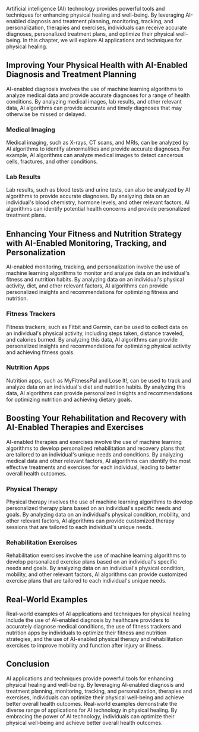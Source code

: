 

Artificial intelligence (AI) technology provides powerful tools and techniques for enhancing physical healing and well-being. By leveraging AI-enabled diagnosis and treatment planning, monitoring, tracking, and personalization, therapies and exercises, individuals can receive accurate diagnoses, personalized treatment plans, and optimize their physical well-being. In this chapter, we will explore AI applications and techniques for physical healing.

Improving Your Physical Health with AI-Enabled Diagnosis and Treatment Planning
-------------------------------------------------------------------------------

AI-enabled diagnosis involves the use of machine learning algorithms to analyze medical data and provide accurate diagnoses for a range of health conditions. By analyzing medical images, lab results, and other relevant data, AI algorithms can provide accurate and timely diagnoses that may otherwise be missed or delayed.

### Medical Imaging

Medical imaging, such as X-rays, CT scans, and MRIs, can be analyzed by AI algorithms to identify abnormalities and provide accurate diagnoses. For example, AI algorithms can analyze medical images to detect cancerous cells, fractures, and other conditions.

### Lab Results

Lab results, such as blood tests and urine tests, can also be analyzed by AI algorithms to provide accurate diagnoses. By analyzing data on an individual's blood chemistry, hormone levels, and other relevant factors, AI algorithms can identify potential health concerns and provide personalized treatment plans.

Enhancing Your Fitness and Nutrition Strategy with AI-Enabled Monitoring, Tracking, and Personalization
-------------------------------------------------------------------------------------------------------

AI-enabled monitoring, tracking, and personalization involve the use of machine learning algorithms to monitor and analyze data on an individual's fitness and nutrition habits. By analyzing data on an individual's physical activity, diet, and other relevant factors, AI algorithms can provide personalized insights and recommendations for optimizing fitness and nutrition.

### Fitness Trackers

Fitness trackers, such as Fitbit and Garmin, can be used to collect data on an individual's physical activity, including steps taken, distance traveled, and calories burned. By analyzing this data, AI algorithms can provide personalized insights and recommendations for optimizing physical activity and achieving fitness goals.

### Nutrition Apps

Nutrition apps, such as MyFitnessPal and Lose It!, can be used to track and analyze data on an individual's diet and nutrition habits. By analyzing this data, AI algorithms can provide personalized insights and recommendations for optimizing nutrition and achieving dietary goals.

Boosting Your Rehabilitation and Recovery with AI-Enabled Therapies and Exercises
---------------------------------------------------------------------------------

AI-enabled therapies and exercises involve the use of machine learning algorithms to develop personalized rehabilitation and recovery plans that are tailored to an individual's unique needs and conditions. By analyzing medical data and other relevant factors, AI algorithms can identify the most effective treatments and exercises for each individual, leading to better overall health outcomes.

### Physical Therapy

Physical therapy involves the use of machine learning algorithms to develop personalized therapy plans based on an individual's specific needs and goals. By analyzing data on an individual's physical condition, mobility, and other relevant factors, AI algorithms can provide customized therapy sessions that are tailored to each individual's unique needs.

### Rehabilitation Exercises

Rehabilitation exercises involve the use of machine learning algorithms to develop personalized exercise plans based on an individual's specific needs and goals. By analyzing data on an individual's physical condition, mobility, and other relevant factors, AI algorithms can provide customized exercise plans that are tailored to each individual's unique needs.

Real-World Examples
-------------------

Real-world examples of AI applications and techniques for physical healing include the use of AI-enabled diagnosis by healthcare providers to accurately diagnose medical conditions, the use of fitness trackers and nutrition apps by individuals to optimize their fitness and nutrition strategies, and the use of AI-enabled physical therapy and rehabilitation exercises to improve mobility and function after injury or illness.

Conclusion
----------

AI applications and techniques provide powerful tools for enhancing physical healing and well-being. By leveraging AI-enabled diagnosis and treatment planning, monitoring, tracking, and personalization, therapies and exercises, individuals can optimize their physical well-being and achieve better overall health outcomes. Real-world examples demonstrate the diverse range of applications for AI technology in physical healing. By embracing the power of AI technology, individuals can optimize their physical well-being and achieve better overall health outcomes.
